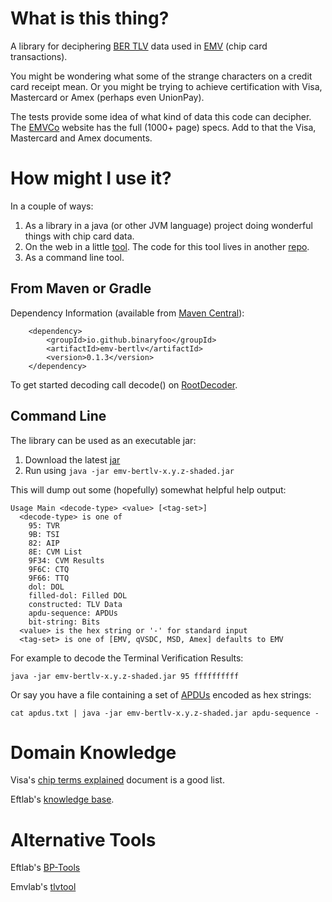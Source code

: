 What is this thing?
===================

A library for deciphering [BER TLV](http://en.wikipedia.org/wiki/X.690#BER_encoding) data used in [EMV](http://en.wikipedia.org/wiki/EMV) (chip card transactions).

You might be wondering what some of the strange characters on a credit card receipt mean. Or you might be trying to achieve certification with Visa, Mastercard or Amex (perhaps even UnionPay). 

The tests provide some idea of what kind of data this code can decipher. The [EMVCo](http://www.emvco.com/specifications.aspx) website has the full (1000+ page) specs. Add to that the Visa, Mastercard and Amex documents.

How might I use it?
===================

In a couple of ways:

1. As a library in a java (or other JVM language) project doing wonderful things with chip card data.
2. On the web in a little [tool](http://tvr-decoder.appspot.com/t/home). The code for this tool lives in another [repo](https://github.com/wcurrie/emv-bertlv-tools).
2. As a command line tool.

From Maven or Gradle
--------------------

Dependency Information (available from [Maven Central](https://repo1.maven.org/maven2/io/github/binaryfoo/emv-bertlv/)):

        <dependency>
            <groupId>io.github.binaryfoo</groupId>
            <artifactId>emv-bertlv</artifactId>
            <version>0.1.3</version>
        </dependency>
        
To get started decoding call decode() on [RootDecoder](https://github.com/binaryfoo/emv-bertlv/blob/master/src/main/java/io/github/binaryfoo/RootDecoder.java).

Command Line
------------

The library can be used as an executable jar: 

1. Download the latest [jar](https://repository.sonatype.org/service/local/artifact/maven/redirect?r=central-proxy&g=io.github.binaryfoo&a=emv-bertlv&c=shaded&v=LATEST)
2. Run using `java -jar emv-bertlv-x.y.z-shaded.jar`

This will dump out some (hopefully) somewhat helpful help output:

    Usage Main <decode-type> <value> [<tag-set>]
      <decode-type> is one of
        95: TVR
        9B: TSI
        82: AIP
        8E: CVM List
        9F34: CVM Results
        9F6C: CTQ
        9F66: TTQ
        dol: DOL
        filled-dol: Filled DOL
        constructed: TLV Data
        apdu-sequence: APDUs
        bit-string: Bits
      <value> is the hex string or '-' for standard input
      <tag-set> is one of [EMV, qVSDC, MSD, Amex] defaults to EMV

For example to decode the Terminal Verification Results:

    java -jar emv-bertlv-x.y.z-shaded.jar 95 ffffffffff
    
Or say you have a file containing a set of [APDUs](http://en.wikipedia.org/wiki/Smart_card_application_protocol_data_unit) encoded as hex strings:
    
    cat apdus.txt | java -jar emv-bertlv-x.y.z-shaded.jar apdu-sequence - 

Domain Knowledge
================

Visa's [chip terms explained](http://www.visa-asia.com/ap/center/merchants/productstech/includes/uploads/CTENov02.pdf) document is a good list.

Eftlab's [knowledge base](https://www.eftlab.com.au/index.php/site-map/knowledge-base).

Alternative Tools
=================

Eftlab's [BP-Tools](https://www.eftlab.com.au/index.php/site-map/tutorials/256-bp-tools-emvt)

Emvlab's [tlvtool](http://www.emvlab.org/tlvutils/)
